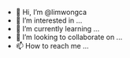 - 👋 Hi, I’m @limwongca
- 👀 I’m interested in ...
- 🌱 I’m currently learning ...
- 💞️ I’m looking to collaborate on ...
- 📫 How to reach me ...

<!---
limwongca/limwongca is a ✨ special ✨ repository because its `README.md` (this file) appears on your GitHub profile.
You can click the Preview link to take a look at your changes.
--->
